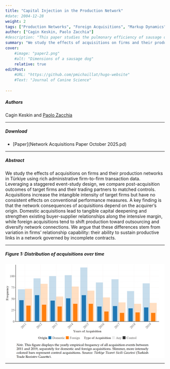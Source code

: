 ```yaml
---
title: "Capital Injection in the Production Network" 
#date: 2004-12-28
weight: 2
tags: ["Production Networks", "Foreign Acquisitions", "Markup Dynamics"]
author: ["Cagin Keskin, Paolo Zacchia"]
#description: "This paper studies the pulmonary efficiency of sausage dogs. Published in the Journal of Canine Science, 2004." 
summary: "We study the effects of acquisitions on firms and their production networks in Türkiye using rich administrative firm-to-firm transaction data. Leveraging a staggered event-study design, we compare post-acquisition outcomes of target firms and their trading partners to matched controls." 
cover:
    #image: "paper2.png"
    #alt: "Dimensions of a sausage dog"
    relative: true
editPost:
    #URL: "https://github.com/pmichaillat/hugo-website"
    #Text: "Journal of Canine Science"

---
```

##### Authors

Cagin Keskin and [Paolo Zacchia](https://www.paolozacchia.com/)

---

##### Download

+ [Paper](Network Acquisitions Paper October 2025.pd)

---

##### Abstract

We study the effects of acquisitions on firms and their production networks in Türkiye using rich administrative firm-to-firm transaction data. Leveraging a staggered event-study design, we compare post-acquisition outcomes of target firms and their trading partners to matched controls. Acquisitions increase the intangible intensity of target firms but have no consistent effects on conventional performance measures. A key finding is that the network consequences of acquisitions depend on the acquirer’s origin. Domestic acquisitions lead to tangible capital deepening and strengthen existing buyer-supplier relationships along the intensive margin, while foreign acquisitions tend to shift production toward outsourcing and diversify network connections. We argue that these differences stem from variation in firms’ relationship capability: their ability to sustain productive links in a network governed by incomplete contracts.

---
##### Figure 1: Distribution of acquisitions over time

![Distribution of acquisitions over time](hist.png)

---